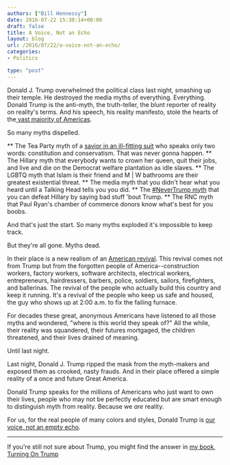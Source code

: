 ```yaml
---
authors: ["Bill Hennessy"]
date: 2016-07-22 15:30:14+00:00
draft: false
title: A Voice, Not an Echo
layout: blog
url: /2016/07/22/a-voice-not-an-echo/
categories:
- Politics

type: "post"
---
```


Donald J. Trump overwhelmed the political class last night, smashing up their temple. He destroyed the media myths of everything. Everything. Donald Trump is the anti-myth, the truth-teller, the blunt reporter of reality on reality's terms. And his speech, his reality manifesto, stole the hearts of the[ vast majority of Americas](https://www.businessinsider.com/trump-rnc-speech-poll-voters-2016-7).

So many myths dispelled.




** The Tea Party myth of a [savior in an ill-fitting suit](https://hennessysview.com/2016/07/20/what-its-like-to-meet-ted-cruz/) who speaks only two words: constitution and conservatism. That was never gonna happen.
** The Hillary myth that everybody wants to crown her queen, quit their jobs, and live and die on the Democrat welfare plantation as idle slaves.
** The LGBTQ myth that Islam is their friend and M | W bathrooms are their greatest existential threat.
** The media myth that you didn't hear what you heard until a Talking Head tells you you did.
** The [#NeverTrump myth](https://ace.mu.nu/archives/364874.php) that you can defeat Hillary by saying bad stuff 'bout Trump.
** The RNC myth that Paul Ryan's chamber of commerce donors know what's best for you boobs.


And that's just the start. So many myths exploded it's impossible to keep track.

But they're all gone. Myths dead.

In their place is a new realism of an [American revival](https://nypost.com/2016/07/21/donald-trumps-rnc-address-could-mark-the-start-of-an-american-revival/). This revival comes not from Trump but from the forgotten people of America--construction workers, factory workers, software architects, electrical workers, entrepreneurs, hairdressers, barbers, police, soldiers, sailors, firefighters, and ballerinas. The revival of the people who actually build this country and keep it running. It's a revival of the people who keep us safe and housed, the guy who shows up at 2:00 a.m. to fix the failing furnace.

For decades these great, anonymous Americans have listened to all those myths and wondered, "where is this world they speak of?" All the while, their reality was squandered, their futures mortgaged, the children threatened, and their lives drained of meaning.

Until last night.

Last night, Donald J. Trump ripped the mask from the myth-makers and exposed them as crooked, nasty frauds. And in their place offered a simple reality of a once and future Great America.

Donald Trump speaks for the millions of Americans who just want to own their lives, people who may not be perfectly educated but are smart enough to distinguish myth from reality. Because we _are_ reality.

For us, for the real people of many colors and styles, Donald Trump is [our voice, not an empty echo](https://www.politico.com/story/2016/07/rnc-2016-donald-trump-speech-225982).



* * *



If you're still not sure about Trump, you might find the answer in [my book, Turning On Trump](https://hennessysview.com/turning-on-trump/)
